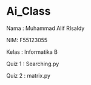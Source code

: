 # Ai_Class
Nama : Muhammad Alif RIsaldy 

NIM: F55123055

Kelas : Informatika B

Quiz 1 : Searching.py

Quiz 2 : matrix.py

